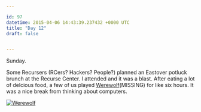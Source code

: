 ```yaml
---

id: 97
datetime: 2015-04-06 14:43:39.237432 +0000 UTC
title: "Day 12"
draft: false


---
```


Sunday.

Some Recursers (RCers? Hackers? People?) planned an Eastover potluck brunch at the Recurse Center. I attended and it was a blast. After eating a lot of delcious food, a few of us played [Werewolf](https://en.wikipedia.org/wiki/Mafia_%!p(MISSING)arty_game%!)(MISSING) for like six hours. It was a nice break from thinking about computers.

<a href="https://www.flickr.com/photos/icco/16434817903" title="Werewolf by Nat Welch, on Flickr"><img src="https://farm9.staticflickr.com/8747/16434817903_670ae05793_z.jpg" alt="Werewolf"></a>

